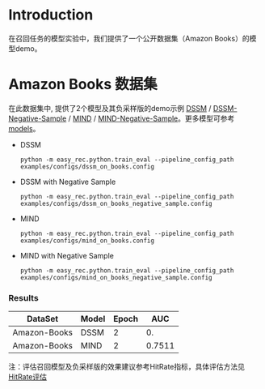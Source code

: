 # Introduction

在召回任务的模型实验中，我们提供了一个公开数据集（Amazon Books）的模型demo。

# Amazon Books 数据集

在此数据集中, 提供了2个模型及其负采样版的demo示例 [DSSM](dssm.md) /  [DSSM-Negative-Sample](dssm_negative_sample.md) / [MIND](mind.md) / [MIND-Negative-Sample](mind_negative_sample.md)。更多模型可参考[models](../../docs/source/models/)。

- DSSM

  `python -m easy_rec.python.train_eval --pipeline_config_path examples/configs/dssm_on_books.config `

- DSSM with Negative Sample

  `python -m easy_rec.python.train_eval --pipeline_config_path examples/configs/dssm_on_books_negative_sample.config `

- MIND

  `python -m easy_rec.python.train_eval --pipeline_config_path examples/configs/mind_on_books.config `

- MIND with Negative Sample

  `python -m easy_rec.python.train_eval --pipeline_config_path examples/configs/mind_on_books_negative_sample.config `

### Results

| DataSet      | Model | Epoch | AUC    |
| ------------ | ----- | ----- | ------ |
| Amazon-Books | DSSM  | 2     | 0.     |
| Amazon-Books | MIND  | 2     | 0.7511 |

<!-- | Model                | Epoch | Recall@Top1 | Recall@Top10 | Recall@Top100 |
| -------------------- | ----- | ----------- | ------------ | ------------- |
| DSSM_negative_sample | 2     | 0.1241      | 0.6326       | 0.9988        |
| MIND_negative_sample | 2     | 0.0096      | 0.0443       | 0.1994        | -->

注：评估召回模型及负采样版的效果建议参考HitRate指标，具体评估方法见[HitRate评估](https://easyrec.oss-cn-beijing.aliyuncs.com/docs/recall_eval.pdf)
